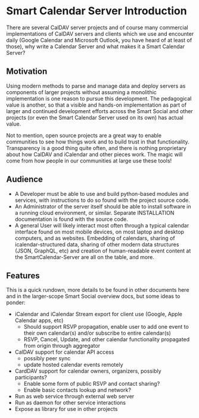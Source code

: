 <!--
 Copyright (C) 2022 Code for Vegas Foundation
 
 This file is part of be-smart-calendar-server-py.
 
 be-smart-calendar-server-py is free software: you can redistribute it and/or modify
 it under the terms of the GNU General Public License as published by
 the Free Software Foundation, either version 3 of the License, or
 (at your option) any later version.
 
 be-smart-calendar-server-py is distributed in the hope that it will be useful,
 but WITHOUT ANY WARRANTY; without even the implied warranty of
 MERCHANTABILITY or FITNESS FOR A PARTICULAR PURPOSE.  See the
 GNU General Public License for more details.
 
 You should have received a copy of the GNU General Public License
 along with be-smart-calendar-server-py.  If not, see <http://www.gnu.org/licenses/>.
-->

# Smart Calendar Server Introduction

There are several CalDAV server projects and of course many commercial implementations of CalDAV servers and clients which we use and encounter daily (Google Calendar and Microsoft Outlook, you have heard of at least of those), why write a Calendar Server and what makes it a Smart Calendar Server?

## Motivation

Using modern methods to parse and manage data and deploy servers as components of larger projects without assuming a monolithic implementation is one reason to pursue this development. The pedagogical value is another, so that a visible and hands-on implementation as part of larger and continued development efforts across the Smart Social and other projects (or even the Smart Calendar Server used on its own) has actual value.

Not to mention, open source projects are a great way to enable communities to see how things work and to build trust in that functionality. Transparency is a good thing quite often, and there is nothing proprietary about how CalDAV and iCalendar and other pieces work. The magic will come from how people in our communities at large use these tools!

## Audience

- A Developer must be able to use and build python-based modules and services, with instructions to do so found with the project source code.
- An Administrator of the server itself should be able to install software in a running cloud environment, or similar. Separate INSTALLATION documentation is found with the source code.
- A general User will likely interact most often through a typical calendar interface found on most mobile devices, on most laptop and desktop computers, and as websites. Embedding of calendars, sharing of icalendar-structured data, sharing of other modern data structures (JSON, GraphQL, etc) and creation of human-readable event content at the SmartCalendar-Server are all on the table, and more.

## Features

This is a quick rundown, more details to be found in other documents here and in the larger-scope Smart Social overview docs, but some ideas to ponder:

- iCalendar and iCalendar Stream export for client use (Google, Apple Calendar apps, etc)
  - Should support RSVP propagation, enable user to add one event to their own calendar(s) and/or subscribe to entire calendar(s)
  - RSVP, Cancel, Update, and other calendar functionality propagated from origin through aggregator
- CalDAV support for calendar API access
  - possibly peer sync
  - update hosted calendar events remotely
- CardDAV support for calendar owners, organizers, possibly participants?
  - Enable some form of public RSVP and contact sharing?
  - Enable basic contacts lookup and network?
- Run as web service through external web server
- Run as daemon for other service interactions
- Expose as library for use in other projects
